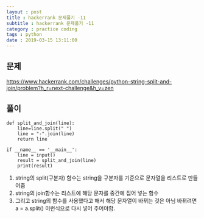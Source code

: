 ```yaml
---
layout : post
title : hackerrank 문제풀기 -11
subtitle : hackerrank 문제풀기 -11
category : practice coding
tags : python
date : 2019-03-15 13:11:00
---
```


## 문제 

https://www.hackerrank.com/challenges/python-string-split-and-join/problem?h_r=next-challenge&h_v=zen

## 풀이

~~~
def split_and_join(line):
    line=line.split(" ")
    line = "-".join(line)
    return line

if __name__ == '__main__':
    line = input()
    result = split_and_join(line)
    print(result)
~~~

1. string의 split(구분자) 함수는 string을 구분자를 기준으로 문자열을 리스트로 만들어줌
2. string의 join함수는 리스트에 해당 문자를 중간에 집어 넣는 함수 
3. 그리고 string의 함수를 사용했다고 해서 해당 문자열이 바뀌는 것은 아님 
   바뀌려면 a = a.split() 이런식으로 다시 넣어 주어야함.
